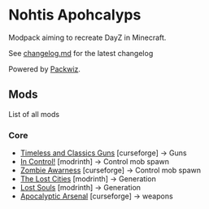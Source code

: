 # Nohtis Apohcalyps

Modpack aiming to recreate DayZ in Minecraft.

See [changelog.md](/changelog.md) for the latest changelog

Powered by [Packwiz](https://github.com/packwiz/packwiz).

## Mods

List of all mods

### Core

- [Timeless and Classics Guns](https://www.curseforge.com/minecraft/mc-mods/timeless-and-classic-guns-tac) [curseforge] -> Guns
- [In Control!](https://modrinth.com/mod/in-control) [modrinth] -> Control mob spawn
- [Zombie Awarness](https://www.curseforge.com/minecraft/mc-mods/zombie-awareness) [curseforge] -> Control mob spawn
- [The Lost Cities](https://modrinth.com/mod/the-lost-cities) [modrinth] -> Generation
- [Lost Souls](https://modrinth.com/mod/lost-souls) [modrinth] -> Generation
- [Apocalyptic Arsenal](https://legacy.curseforge.com/minecraft/mc-mods/apocalyptic-arsenal) [curseforge] -> weapons
